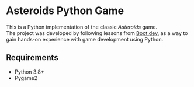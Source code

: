 # Asteroids Python Game

This is a Python implementation of the classic *Asteroids* game.  
The project was developed by following lessons from [Boot.dev](https://boot.dev), as a way to gain hands-on experience with game development using Python.

## Requirements

- Python 3.8+
- Pygame2

